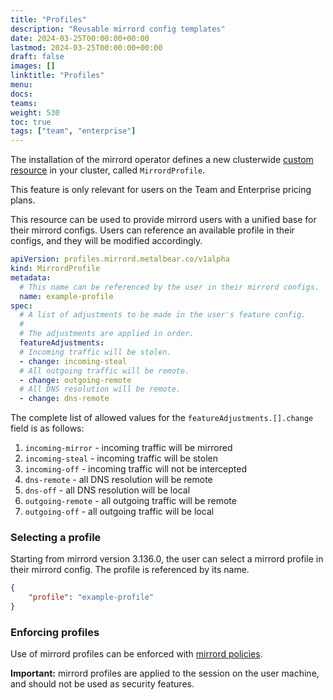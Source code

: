 ```yaml
---
title: "Profiles"
description: "Reusable mirrord config templates"
date: 2024-03-25T00:00:00+00:00
lastmod: 2024-03-25T00:00:00+00:00
draft: false
images: []
linktitle: "Profiles"
menu:
docs:
teams:
weight: 530
toc: true
tags: ["team", "enterprise"]
---
```

The installation of the mirrord operator defines a new clusterwide [custom resource](https://kubernetes.io/docs/concepts/extend-kubernetes/api-extension/custom-resources/)
in your cluster, called `MirrordProfile`.

<Info>This feature is only relevant for users on the Team and Enterprise pricing plans.</Info>

This resource can be used to provide mirrord users with a unified base for their mirrord configs.
Users can reference an available profile in their configs, and they will be modified accordingly.

```yaml
apiVersion: profiles.mirrord.metalbear.co/v1alpha
kind: MirrordProfile
metadata:
  # This name can be referenced by the user in their mirrord configs.
  name: example-profile
spec:
  # A list of adjustments to be made in the user's feature config.
  #
  # The adjustments are applied in order.
  featureAdjustments:
  # Incoming traffic will be stolen.
  - change: incoming-steal
  # All outgoing traffic will be remote.
  - change: outgoing-remote
  # All DNS resolution will be remote.
  - change: dns-remote
```

The complete list of allowed values for the `featureAdjustments.[].change` field is as follows:
1. `incoming-mirror` - incoming traffic will be mirrored
2. `incoming-steal` - incoming traffic will be stolen
3. `incoming-off` - incoming traffic will not be intercepted
4. `dns-remote` - all DNS resolution will be remote
5. `dns-off` - all DNS resolution will be local
6. `outgoing-remote` - all outgoing traffic will be remote
7. `outgoing-off` - all outgoing traffic will be local

### Selecting a profile

Starting from mirrord version 3.136.0, the user can select a mirrord profile in their mirrord config.
The profile is referenced by its name.

```json
{
    "profile": "example-profile"
}
```

### Enforcing profiles

Use of mirrord profiles can be enforced with [mirrord policies](/managing-mirrord/policies/#profile-policy).

**Important:** mirrord profiles are applied to the session on the user machine, and should not be used as security features.
